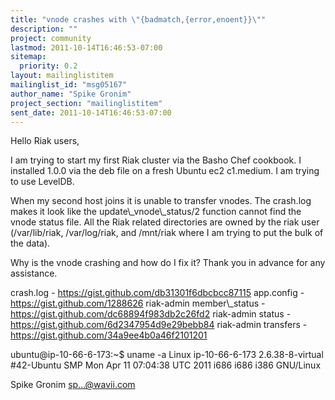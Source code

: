 ```yaml
---
title: "vnode crashes with \"{badmatch,{error,enoent}}\""
description: ""
project: community
lastmod: 2011-10-14T16:46:53-07:00
sitemap:
  priority: 0.2
layout: mailinglistitem
mailinglist_id: "msg05167"
author_name: "Spike Gronim"
project_section: "mailinglistitem"
sent_date: 2011-10-14T16:46:53-07:00
---
```



Hello Riak users,

I am trying to start my first Riak cluster via the Basho Chef cookbook. I 
installed 1.0.0 via the deb file on a fresh Ubuntu ec2 c1.medium. I am trying 
to use LevelDB.

When my second host joins it is unable to transfer vnodes. The crash.log makes 
it look like the update\\_vnode\\_status/2 function cannot find the vnode status 
file. All the Riak related directories are owned by the riak user 
(/var/lib/riak, /var/log/riak, and /mnt/riak where I am trying to put the bulk 
of the data).

Why is the vnode crashing and how do I fix it? Thank you in advance for any 
assistance.


crash.log - https://gist.github.com/db31301f6dbcbcc87115
app.config - https://gist.github.com/1288626
riak-admin member\\_status - https://gist.github.com/dc68894f983db2c26fd2
riak-admin status - https://gist.github.com/6d2347954d9e29bebb84
riak-admin transfers - https://gist.github.com/34a9ee4b0a46f2101201

ubuntu@ip-10-66-6-173:~$ uname -a
Linux ip-10-66-6-173 2.6.38-8-virtual #42-Ubuntu SMP Mon Apr 11 07:04:38 UTC 
2011 i686 i686 i386 GNU/Linux


Spike Gronim
sp...@wavii.com

